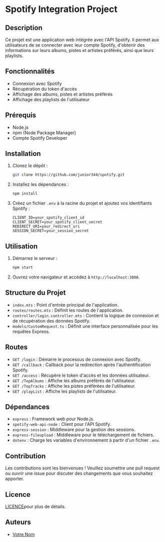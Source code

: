 # Spotify Integration Project

## Description
Ce projet est une application web intégrée avec l'API Spotify. Il permet aux utilisateurs de se connecter avec leur compte Spotify, d'obtenir des informations sur leurs albums, pistes et artistes préférés, ainsi que leurs playlists.

## Fonctionnalités
- Connexion avec Spotify
- Récupération du token d'accès
- Affichage des albums, pistes et artistes préférés
- Affichage des playlists de l'utilisateur

## Prérequis
- Node.js
- npm (Node Package Manager)
- Compte Spotify Developer

## Installation
1. Clonez le dépôt :
    ```bash
    git clone https://github.com/junior344/spotify.git
    ```

2. Installez les dépendances :
    ```bash
    npm install
    ```

3. Créez un fichier `.env` à la racine du projet et ajoutez vos identifiants Spotify :
    ```env
    CLIENT_ID=your_spotify_client_id
    CLIENT_SECRET=your_spotify_client_secret
    REDIRECT_URI=your_redirect_uri
    SESSION_SECRET=your_session_secret
    ```

## Utilisation
1. Démarrez le serveur :
    ```bash
    npm start
    ```

2. Ouvrez votre navigateur et accédez à `http://localhost:3000`.

## Structure du Projet
- `index.mts` : Point d'entrée principal de l'application.
- `routes/routes.mts` : Définit les routes de l'application.
- `controller/login.controller.mts` : Contient la logique de connexion et de récupération des données Spotify.
- `models/CustomRequest.ts` : Définit une interface personnalisée pour les requêtes Express.

## Routes
- `GET /login` : Démarre le processus de connexion avec Spotify.
- `GET /callback` : Callback pour la redirection après l'authentification Spotify.
- `GET /access` : Récupère le token d'accès et les données utilisateur.
- `GET /TopAlbums` : Affiche les albums préférés de l'utilisateur.
- `GET /TopTracks` : Affiche les pistes préférées de l'utilisateur.
- `GET /playList` : Affiche les playlists de l'utilisateur.

## Dépendances
- `express` : Framework web pour Node.js.
- `spotify-web-api-node` : Client pour l'API Spotify.
- `express-session` : Middleware pour la gestion des sessions.
- `express-fileupload` : Middleware pour le téléchargement de fichiers.
- `dotenv` : Charge les variables d'environnement à partir d'un fichier `.env`.

## Contribution
Les contributions sont les bienvenues ! Veuillez soumettre une pull request ou ouvrir une issue pour discuter des changements que vous souhaitez apporter.

## Licence
[LICENCE](license)pour plus de détails.

## Auteurs
- [Votre Nom](https://www.linkedin.com/in/josias-mbogle/)
